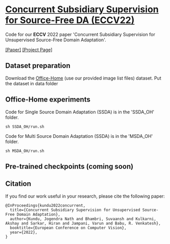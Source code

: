 
# [Concurrent Subsidiary Supervision for Source-Free DA (ECCV22)](https://sites.google.com/view/sticker-sfda)

Code for our **ECCV** 2022 paper 'Concurrent Subsidiary Supervision for Unsupervised Source-Free Domain Adaptation'. 

[[Paper]](https://www.ecva.net/papers/eccv_2022/papers_ECCV/papers/136900177.pdf) [[Project Page]](https://sites.google.com/view/sticker-sfda)

## Dataset preparation

Download the [Office-Home](https://www.hemanthdv.org/officeHomeDataset.html) (use our provided image list files) dataset. Put the dataset in data folder

## Office-Home experiments
Code for Single Source Domain Adaptation (SSDA) is in the 'SSDA_OH' folder. 

```
sh SSDA_OH/run.sh
```

Code for Multi Source Domain Adaptation (SSDA) is in the 'MSDA_OH' folder. 

```
sh MSDA_OH/run.sh
```

## Pre-trained checkpoints (coming soon)

## Citation
If you find our work useful in your research, please cite the following paper:
```
@InProceedings{kundu2022concurrent,
  title={Concurrent Subsidiary Supervision for Unsupervised Source-Free Domain Adaptation},
  author={Kundu, Jogendra Nath and Bhambri, Suvaansh and Kulkarni, Akshay and Sarkar, Hiran and Jampani, Varun and Babu, R. Venkatesh},
  booktitle={European Conference on Computer Vision},
  year={2022},
}
```
